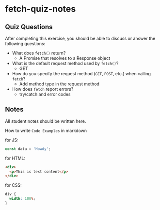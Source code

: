 # fetch-quiz-notes

## Quiz Questions

After completing this exercise, you should be able to discuss or answer the following questions:

- What does `fetch()` return?
  - A Promise that resolves to a Response object
- What is the default request method used by `fetch()`?
  - GET
- How do you specify the request method (`GET`, `POST`, etc.) when calling `fetch`?
  - Add method type in the request method
- How does `fetch` report errors?
  - try/catch and error codes

## Notes

All student notes should be written here.

How to write `Code Examples` in markdown

for JS:

```javascript
const data = 'Howdy';
```

for HTML:

```html
<div>
  <p>This is text content</p>
</div>
```

for CSS:

```css
div {
  width: 100%;
}
```
